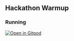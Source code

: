 ## Hackathon Warmup


### Running

[![Open in Gitpod](https://gitpod.io/button/open-in-gitpod.svg)](https://akki2825-hackathonwarmu-0wj14yjkz8o.ws-eu67.gitpod.io/)
